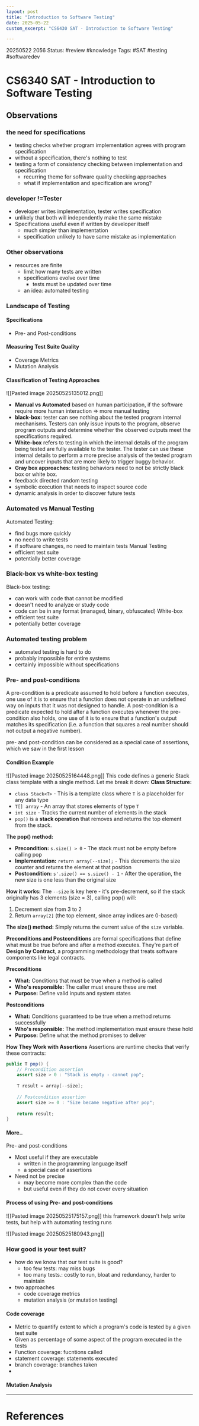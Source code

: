```yaml
---
layout: post
title: "Introduction to Software Testing"
date: 2025-05-22
custom_excerpt: "CS6430 SAT - Introduction to Software Testing"

---
```


20250522 2056
Status: #review  #knowledge 
Tags: #SAT #testing #softwaredev

# CS6340 SAT - Introduction to Software Testing
## Observations
### the need for specifications
- testing checks whether program implementation agrees with program specification
- without a specification, there's nothing to test
- testing a form of consistency checking between implementation and specification
	- recurring theme for software quality checking approaches
	- what if implementation and specification are wrong?
### developer !=Tester
- developer writes implementation, tester writes specification
- unlikely that both will independently make the same mistake
- Specifications useful even if written by developer itself 
	- much simpler than implementation
	- specification unlikely to have same mistake as implementation
### Other observations
- resources are finite
	- limit how many tests are written
	- specifications evolve over time
		- tests must be updated over time
	- an idea: automated testing
### Landscape of Testing
#### Specifications
- Pre- and Post-conditions
#### Measuring Test Suite Quality
- Coverage Metrics
- Mutation Analysis
#### Classification of Testing Approaches
![[Pasted image 20250525135012.png]]

- **Manual vs Automated** based on human participation, if the software require more human interaction => more manual testing
- **black-box:** tester can see nothing about the tested program internal mechanisms. Testers can only issue inputs to the program, observe program outputs and determine whether the observed outputs meet the specifications required. 
- **White-box** refers to testing in which the internal details of the program being tested are fully available to the tester. The tester can use these internal details to perform a more precise analysis of the tested program and uncover inputs that are more likely to trigger buggy behavior. 
- **Gray box approaches:** testing behaviors need to not be strictly black box or white box. 
- feedback directed random testing
- symbolic execution that needs to inspect source code
- dynamic analysis in order to discover future tests

### Automated vs Manual Testing
Automated Testing:
- find bugs more quickly
- no need to write tests
- if software changes, no need to maintain tests
Manual Testing
- efficient test suite
- potentially better coverage

### Black-box vs white-box testing
Black-box testing:
- can work with code that cannot be modified
- doesn't need to analyze or study code
- code can be in any format (managed, binary, obfuscated)
White-box
- efficient test suite
- potentially better coverage

### Automated testing problem
- automated testing is hard to do
- probably impossible for entire systems
- certainly impossible without specifications
### Pre- and post-conditions
A pre-condition is a predicate assumed to hold before a function executes, one use of it is to ensure that a function does not operate in an undefined way on inputs that it was not designed to handle.
A post-condition is a predicate expected to hold after a function executes whenever the pre-condition also holds, one use of it is to ensure that a function's output matches its specification (i.e. a function that squares a real number should not output a negative number).

pre- and post-condition can be considered as a special case of assertions, which we saw in the first lesson
#### Condition Example

![[Pasted image 20250525164448.png]]
This code defines a generic Stack class template with a single method. Let me break it down:
**Class Structure:**
- `class Stack<T>` - This is a template class where `T` is a placeholder for any data type
- `T[] array` - An array that stores elements of type `T`
- `int size` - Tracks the current number of elements in the stack
- `pop()` is a **stack operation** that removes and returns the top element from the stack.

**The pop() method:**
- **Precondition:** `s.size() > 0` - The stack must not be empty before calling pop
- **Implementation:** `return array[--size];` - This decrements the size counter and returns the element at that position
- **Postcondition:** `s'.size() == s.size() - 1` - After the operation, the new size is one less than the original size

**How it works:** The `--size` is key here - it's pre-decrement, so if the stack originally has 3 elements (size = 3), calling pop() will:
1. Decrement size from 3 to 2
2. Return `array[2]` (the top element, since array indices are 0-based)

**The size() method:** Simply returns the current value of the `size` variable.

**Preconditions and Postconditions** are formal specifications that define what must be true before and after a method executes. They're part of **Design by Contract**, a programming methodology that treats software components like legal contracts.

**Preconditions**
- **What:** Conditions that must be true when a method is called
- **Who's responsible:** The caller must ensure these are met
- **Purpose:** Define valid inputs and system states

**Postconditions**
- **What:** Conditions guaranteed to be true when a method returns successfully
- **Who's responsible:** The method implementation must ensure these hold
- **Purpose:** Define what the method promises to deliver

**How They Work with Assertions**
Assertions are runtime checks that verify these contracts:
```java
public T pop() {
    // Precondition assertion
    assert size > 0 : "Stack is empty - cannot pop";
    
    T result = array[--size];
    
    // Postcondition assertion  
    assert size >= 0 : "Size became negative after pop";
    
    return result;
}
```

#### More..
Pre- and post-conditions 
- Most useful if they are executable 
	- written in the programming language itself
	- a special case of assertions
- Need not be precise
	-  may become more complex than the code
	- but useful even if they do not cover every situation
#### Process of using Pre- and post-conditions 
![[Pasted image 20250525175157.png]]
this framework doesn't help write tests, but help with automating testing runs


![[Pasted image 20250525180943.png]]


### How good is your test suit?
- how do we know that our test suite is good?
	- too few tests: may miss bugs
	- too many tests.: costly to run, bloat and redundancy, harder to maintain
- two approaches
	- code coverage metrics
	- mutation analysis (or mutation testing)
#### Code coverage
- Metric to quantify extent to which a program's code is tested by a given test suite
- Given as percentage of some aspect of the program executed in the tests
- Function coverage: fucntions called
- statement coverage: statements executed
- branch coverage: branches taken
- 
#### Mutation Analysis



---

# References